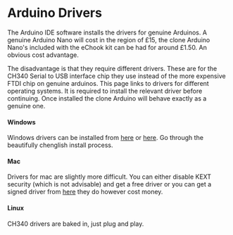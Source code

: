 # Arduino Drivers

The Arduino IDE software installs the drivers for genuine Arduinos. A genuine Arduino Nano will cost in the region of £15, the clone Arduino Nano's included with the eChook kit can be had for around £1.50. An obvious cost advantage.

The disadvantage is that they require different drivers. These are for the CH340 Serial to USB interface chip they use instead of the more expensive FTDI chip on genuine arduinos. This page links to drivers for different operating systems. It is required to install the relevant driver before continuing. Once installed the clone Arduino will behave exactly as a genuine one.

#### Windows

Windows drivers can be installed from [here](http://www.wch.cn/download/CH341SER_EXE.html) or [here](https://drive.google.com/open?id=0B8NB2ERSryMSdlQxNFpPM1BGenc). Go through the beautifully chenglish install process.

#### Mac

Drivers for mac are slightly more difficult. You can either disable KEXT security \(which is not advisable\) and get a free driver or you can get a signed driver from [here](https://www.mac-usb-serial.com/) they do however cost money.

#### Linux

CH340 drivers are baked in, just plug and play.

